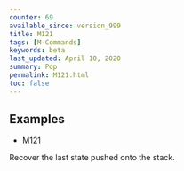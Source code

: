 ```yaml
---
counter: 69
available_since: version_999
title: M121
tags: [M-Commands] 
keywords: beta 
last_updated: April 10, 2020 
summary: Pop 
permalink: M121.html
toc: false 
---
```



## Examples

* M121

Recover the last state pushed onto the stack.

